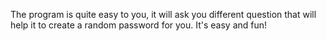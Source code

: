 The program is quite easy to you, it will ask you different question that will help it to create a random password for you.
It's easy and fun!
